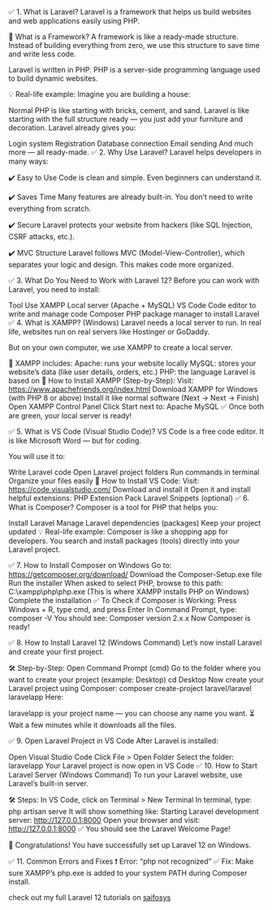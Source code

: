 ✅ 1. What is Laravel?
Laravel is a framework that helps us build websites and web applications easily using PHP.

📘 What is a Framework?
A framework is like a ready-made structure. Instead of building everything from zero, we use this structure to save time and write less code.

Laravel is written in PHP. PHP is a server-side programming language used to build dynamic websites.

💡 Real-life example:
Imagine you are building a house:

Normal PHP is like starting with bricks, cement, and sand.
Laravel is like starting with the full structure ready — you just add your furniture and decoration.
Laravel already gives you:

Login system
Registration
Database connection
Email sending
And much more — all ready-made.
✅ 2. Why Use Laravel?
Laravel helps developers in many ways:

✔️ Easy to Use
Code is clean and simple. Even beginners can understand it.

✔️ Saves Time
Many features are already built-in. You don’t need to write everything from scratch.

✔️ Secure
Laravel protects your website from hackers (like SQL Injection, CSRF attacks, etc.).

✔️ MVC Structure
Laravel follows MVC (Model-View-Controller), which separates your logic and design. This makes code more organized.

✅ 3. What Do You Need to Work with Laravel 12?
Before you can work with Laravel, you need to install:

Tool	Use
XAMPP	Local server (Apache + MySQL)
VS Code	Code editor to write and manage code
Composer	PHP package manager to install Laravel
✅ 4. What is XAMPP? (Windows)
Laravel needs a local server to run. In real life, websites run on real servers like Hostinger or GoDaddy.

But on your own computer, we use XAMPP to create a local server.

🧰 XAMPP includes:
Apache: runs your website locally
MySQL: stores your website’s data (like user details, orders, etc.)
PHP: the language Laravel is based on
🔧 How to Install XAMPP (Step-by-Step):
Visit: https://www.apachefriends.org/index.html
Download XAMPP for Windows (with PHP 8 or above)
Install it like normal software (Next → Next → Finish)
Open XAMPP Control Panel
Click Start next to:
Apache
MySQL
✅ Once both are green, your local server is ready!

✅ 5. What is VS Code (Visual Studio Code)?
VS Code is a free code editor. It is like Microsoft Word — but for coding.

You will use it to:

Write Laravel code
Open Laravel project folders
Run commands in terminal
Organize your files easily
🔧 How to Install VS Code:
Visit: https://code.visualstudio.com/
Download and install it
Open it and install helpful extensions:
PHP Extension Pack
Laravel Snippets (optional)
✅ 6. What is Composer?
Composer is a tool for PHP that helps you:

Install Laravel
Manage Laravel dependencies (packages)
Keep your project updated
💡 Real-life example:
Composer is like a shopping app for developers. You search and install packages (tools) directly into your Laravel project.

✅ 7. How to Install Composer on Windows
Go to: https://getcomposer.org/download/
Download the Composer-Setup.exe file
Run the installer
When asked to select PHP, browse to this path: C:\xampp\php\php.exe (This is where XAMPP installs PHP on Windows)
Complete the installation
✅ To Check if Composer is Working:
Press Windows + R, type cmd, and press Enter
In Command Prompt, type: composer -V
You should see: Composer version 2.x.x
Now Composer is ready!

✅ 8. How to Install Laravel 12 (Windows Command)
Let’s now install Laravel and create your first project.

🛠 Step-by-Step:
Open Command Prompt (cmd)
Go to the folder where you want to create your project (example: Desktop) cd Desktop
Now create your Laravel project using Composer: composer create-project laravel/laravel laravelapp
Here:

laravelapp is your project name — you can choose any name you want.
⏳ Wait a few minutes while it downloads all the files.

✅ 9. Open Laravel Project in VS Code
After Laravel is installed:

Open Visual Studio Code
Click File > Open Folder
Select the folder: laravelapp
Your Laravel project is now open in VS Code
✅ 10. How to Start Laravel Server (Windows Command)
To run your Laravel website, use Laravel’s built-in server.

🛠 Steps:
In VS Code, click on Terminal > New Terminal
In terminal, type: php artisan serve
It will show something like: Starting Laravel development server: http://127.0.0.1:8000
Open your browser and visit: http://127.0.0.1:8000
✅ You should see the Laravel Welcome Page!

🎉 Congratulations! You have successfully set up Laravel 12 on Windows.

✅ 11. Common Errors and Fixes
❗ Error: “php not recognized”
✅ Fix:
Make sure XAMPP’s php.exe is added to your system PATH during Composer install.


check out my full Laravel 12 tutorials on [saifosys](https://saifosys.com)
